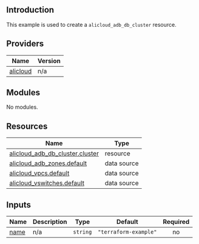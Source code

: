 <!-- BEGIN_TF_DOCS -->
## Introduction

This example is used to create a `alicloud_adb_db_cluster` resource.

## Providers

| Name | Version |
|------|---------|
| <a name="provider_alicloud"></a> [alicloud](#provider\_alicloud) | n/a |

## Modules

No modules.

## Resources

| Name | Type |
|------|------|
| [alicloud_adb_db_cluster.cluster](https://registry.terraform.io/providers/aliyun/alicloud/latest/docs/resources/adb_db_cluster) | resource |
| [alicloud_adb_zones.default](https://registry.terraform.io/providers/aliyun/alicloud/latest/docs/data-sources/adb_zones) | data source |
| [alicloud_vpcs.default](https://registry.terraform.io/providers/aliyun/alicloud/latest/docs/data-sources/vpcs) | data source |
| [alicloud_vswitches.default](https://registry.terraform.io/providers/aliyun/alicloud/latest/docs/data-sources/vswitches) | data source |

## Inputs

| Name | Description | Type | Default | Required |
|------|-------------|------|---------|:--------:|
| <a name="input_name"></a> [name](#input\_name) | n/a | `string` | `"terraform-example"` | no |
<!-- END_TF_DOCS -->    